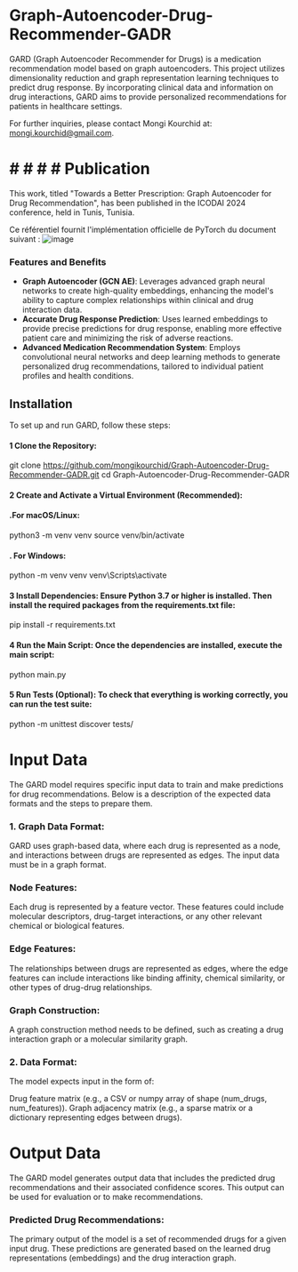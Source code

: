 
# Graph-Autoencoder-Drug-Recommender-GADR
 
GARD (Graph Autoencoder Recommender for Drugs) is a medication recommendation model based on graph autoencoders. This project utilizes dimensionality reduction and graph representation learning techniques to predict drug response. By incorporating clinical data and information on drug interactions, GARD aims to provide personalized recommendations for patients in healthcare settings.

For further inquiries, please contact Mongi Kourchid at: mongi.kourchid@gmail.com.

# # # # # Publication
This work, titled "Towards a Better Prescription: Graph Autoencoder for Drug Recommendation", has been published in the ICODAI 2024 conference, held in Tunis, Tunisia.

Ce référentiel fournit l'implémentation officielle de PyTorch du document suivant :
![image](https://github.com/user-attachments/assets/31f5badd-acee-4777-8936-3eb8df591cb4)
### Features and Benefits
- **Graph Autoencoder (GCN AE)**: Leverages advanced graph neural networks to create high-quality embeddings, enhancing the model's ability to capture complex relationships within clinical and drug interaction data.
- **Accurate Drug Response Prediction**: Uses learned embeddings to provide precise predictions for drug response, enabling more effective patient care and minimizing the risk of adverse reactions.
- **Advanced Medication Recommendation System**: Employs convolutional neural networks and deep learning methods to generate personalized drug recommendations, tailored to individual patient profiles and health conditions.
## Installation
To set up and run GARD, follow these steps:

#### 1  Clone the Repository:
git clone https://github.com/mongikourchid/Graph-Autoencoder-Drug-Recommender-GADR.git
cd Graph-Autoencoder-Drug-Recommender-GADR
#### 2 Create and Activate a Virtual Environment (Recommended):

#### .For macOS/Linux:
python3 -m venv venv
source venv/bin/activate
#### . For Windows:
python -m venv venv
venv\Scripts\activate
 #### 3 Install Dependencies: Ensure Python 3.7 or higher is installed. Then install the required packages from the requirements.txt file:
 pip install -r requirements.txt
####  4 Run the Main Script: Once the dependencies are installed, execute the main script:
python main.py
 ####  5 Run Tests (Optional): To check that everything is working correctly, you can run the test suite:
 python -m unittest discover tests/
 # Input Data
The GARD model requires specific input data to train and make predictions for drug recommendations. Below is a description of the expected data formats and the steps to prepare them.
### 1. Graph Data Format:
GARD uses graph-based data, where each drug is represented as a node, and interactions between drugs are represented as edges. The input data must be in a graph format.

 ### Node Features:
 Each drug is represented by a feature vector. These features could include molecular descriptors, drug-target interactions, or any other relevant chemical or biological features.
 ### Edge Features:
 The relationships between drugs are represented as edges, where the edge features can include interactions like binding affinity, chemical similarity, or other types of drug-drug relationships.
 ### Graph Construction:
 A graph construction method needs to be defined, such as creating a drug interaction graph or a molecular similarity graph.
###  2. Data Format:
The model expects input in the form of:

 Drug feature matrix (e.g., a CSV or numpy array of shape (num_drugs, num_features)).
 Graph adjacency matrix (e.g., a sparse matrix or a dictionary representing edges between drugs).
# Output Data
The GARD model generates output data that includes the predicted drug recommendations and their associated confidence scores. This output can be used for evaluation or to make recommendations.
###  Predicted Drug Recommendations:
The primary output of the model is a set of recommended drugs for a given input drug. These predictions are generated based on the learned drug representations (embeddings) and the drug interaction graph.
